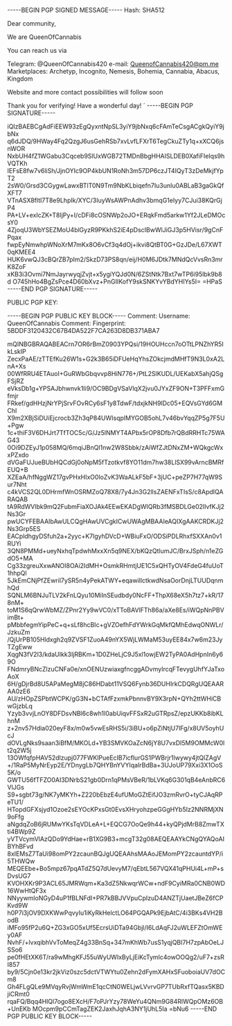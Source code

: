-----BEGIN PGP SIGNED MESSAGE-----
Hash: SHA512

Dear community,

We are QueenOfCannabis

You can reach us via

Telegram: @QueenOfCannabis420
e-mail: QueenofCannabis420@pm.me
Marketplaces: Archetyp, Incognito, Nemesis, Bohemia, Cannabia, Abacus, Kingdom

Website and more contact possibilities will follow soon

Thank you for verifying! Have a wonderful day! ´
-----BEGIN PGP SIGNATURE-----

iQIzBAEBCgAdFiEEW93zEgQyxntNpSL3yiY9jbNxq6cFAmTeCsgACgkQyiY9jbNx
q6dJDQ/9HWay4Fq2QzgJ6usGehRSb7xvLvfLFXrT6TegCkuZTy1q+xXCQ6jsnWOR
NxbUH4fZ1WGabu3Cqceb9SlUxWGB72TMDnBbgHHAISLDEB0XafiFIeIqs9hVQTKh
IEFsE8fw7v6liSh/JjnOYIc9OP4kbUN1RoNh3m57DP6czJT4IQyT3zDeMkjfYpT2
2sW0/Grsd3CGygwLawxBTlT0N9Tm9NbKLbiqefn7Iu3unlu0ABLaB3gaGkQfXFT7
VTnASX8fltI7T8e9LhpIk/XYC/3IuyWsAWPnAdhv3bmqG1eIyy7CJui38KQrGjP4
PA+LV+exIcZK+T8IjPy+I/cDFi8cOSNWp2oJO+ERqkFmd5arkw1Yf2JLeDMOcsY0
4ZjoqU3WbYSEZMoU4blGyzR9PKkhS2iE4pDscIBwWlJiGJ3p5HVisr/9gCnFPqax
fwpEyNmwhpWNoXrM7mKx8O6vCf3q4dOj+ikvi8QtBT0G+GzJDe/L67XWT0qKMEE4
HUK6vwQJ3cBQrZB7pIm2/SkzD73PS8qn/eij/H0M6JDtk7MNdQcVvsRn3mrK8ZoF
xKB3i3Ovmi7NmJayrwyqjZvjt+x5ygiYQJd0N/6ZStNtk7Bxt7wTP6i95lbk9b8d
O745hHo4BgZsPce4D60bXvz+PnGIIKofY9skSNKYvYBdYHIYs5I=
=HPaS
-----END PGP SIGNATURE-----


PUBLIC PGP KEY: 

-----BEGIN PGP PUBLIC KEY BLOCK-----
Comment: Username: QueenOfCannabis
Comment: Fingerprint: 5BDDF3120432C67B4DA522F7CA263D8DB371ABA7

mQINBGBRAQABEACrn7OR6rBmZ0903YPQsi/19HOUHccn7oOTtLPNZhYR5IkLskIP
ZecxPaAE/zTTEfKu26W1s+G2k3B65iDFUeHqYhsZOkcjmdMHfT9N3L0xA2LnA+Xs
00WfRRU4ETAuoI+GuRWbGbqvvp8HiN776+/PtL2SlKUDL/UEKabX5ahjQSgFSjRZ
eVksDb1g+YPSAJbhwnvk1Ii9/OC9BDgVSaVlqX2jvu0JYxZF9ON+T3PFFxmGfmjr
FRkef/gdHHzjNrYPjSrvFOvRCy6sF1y8TdwF/tdxjkNH9lDc05+EQVsGYd6GMChl
X9m2XBjSiDUiEjcrocb3Zh3qP84UWIsqpIMYGOB5ohL7v46bvYqqZP5g7F5U+Pgw
1c+thiF3V6DHJrt7TfTOC5c/G/Jz5lNMYT4APbx5rOP8Dfb7rQBdRRHTc75WAG43
0Oi9DZEyJ1p058MQ/6mqiJBnQI1nw2W8Sbbk/zAiWfZJtDNxZM+WQkgcWxxPZxdo
dVGaFUJueBUbHQCdGj0oNpM5fTzotkvf8YO11dm7hw38LlSX99vArncBMRfEUQ+B
XZEaA/hfNggWZ17gvPHxHIxO0loZvK3WaALkF5bF+3jUC+peZP7H77qW9Sur7Nht
c4kVCS2QL0DHrmfWnOSRMZoQ78X8/7y4Jn3G2llsZAENFxTIsS/c8ApdIQARAQAB
tA9RdWVlbk9mQ2FubmFiaXOJAk4EEwEKADgWIQRb3fMSBDLGe02lIvfKJj2Ns3Gr
pwUCYFEBAAIbAwULCQgHAwUVCgkICwUWAgMBAAIeAQIXgAAKCRDKJj2Ns3Grp5ES
EACpldhgyDSfuh2a+2yyc+K7lgyhDVcD+WBiuFxO/ODSiPDLRhxfSXXAn0v1RUYi
3QN8PMMd+ueyNxhqTpdwhMxxXn5q9NEX/bKQzQtlumJC/BrxJSph/n1eZGdO5+MA
Cg33zgreuXxwANOI8OAi2IdMH+OsmkRHmtjUE1C5xQHTyOV4FdeG4fuUoT1hhpQl
5JkEmCNjPfZEwril7ySR5n4yPekATWY+eqawillctkwdNsaOorDnjLTUUDqnmhQd
SQNLM6BNJuTLV2kFnLQyu10MiInSEudbdy0NcFF+ThpX68eX5h7tz7+kR/178nM+
toM1S6qQrwWbMZ/ZPnr2Yy9wVC0/xTToBAVlFTh86a/aXe8Es/iWQpNnPBVimBt+
pMbbfegmYipPeC+q+sLf8hcBIc+gVZOefhFdYWrkGqMkfQMhEdwqONWLr/JzkuZm
/QjUrPB105Hldxgh2q9ZVSF1ZuoA49nYX5WjLWMaM53uyEE84x7w6m23JyTZgEww
XqgN3fV2l3/kdaUIkk3IjRBKm+1D0ZHeLjC9J5xl1owjEW2TyPA0AdHpnIn6y69O
FNdmryBNcZlzuCNFa0e/xnOENUzwiaxgfncggADvmyIrcqFTevygUhfYJaTxoAoX
6H/gDjrBd8U5APaMegM8jC86HDabt11VSQ6Fynb36DUHIrkCDQRgUQEAARAA0zE6
AU/zHOpZSPbtWCPK/gG3N+bCTAfFzxmkPbnnvBY9X3rpN+QYh2ttWHiCBwGjzbLq
Yzyb3vvjLnOY8DFDsvNBl6c8wh1I0abUiqvFFSxR2uGTRpsZ/epzUKKb8ibKLhnM
z+2nv57Hdia020eyF8x/m0w5vwEsRHS5i/3iBU+o6pZiNtjU7lFg/x8UV5oyhUcJ
dOVLgNks9saan3iBfM/MKOLd+YB3SMVKOaZcN6jY8U7vxDI5M9OMMcW0lt2q2W5j
13OWfqfpHAV52dlzupj077FWKlPueEcIB7icflurGS1PWBrjr1lwywy4jtQlZAgV
+/1RaP5MyNrEyp2E/YDnygLb7QHYBnYVYIqalrBdBa+3UJoUP79Xxi3X1OoS5K/o
GWTU56fTFZO0AI3DNrbS21gb0Drn1qPMsVBeR/1bLVKq6G301qB4eAnbRC6VlJGs
S9+sgbt73g/NK7yMKYh+Z220bEbzE4ufUMoGZtEifJO3zmRvrO+tyCJAqRPeTU1/
HTopdGFXsjyd1Ozoe2sEYOcKPxsGt0EvsXHryohzpeGGgHYb5Iz2NNRMjXN9oFfg
aNgdqZoB6jRUMwYKsTqVDLeA+L+EQCG7OoQe9h44+kyQPjdMrB8ZmwTXti4BWp9Z
yVTVcymVlAzQDo9YdHae+rB1XG9B3+mcgT32g08AEQEAAYkCNgQYAQoAIBYhBFvd
8xIEMsZ7TaUi98omPY2zcaunBQJgUQEAAhsMAAoJEMomPY2zcauntdYP/i5THWQw
MEQEEbe+Bo5mpz67pqATdZ5Q7dUevyM7/qEbtL567VQX41qPHUi4L+mP+sDvsUG7
KVOHXKr9P3ACL65JMRWqm+Ka3dZ5NkwqrWCw+ndF9CyiMRa0CNB0WD16WwHtQF3x
NNyywmloNGyD4uP1fBLNFdI+PR7kBBJVVpuCpIzuD4ANZTjUaetJBeZ6fCPKvd9W
h0P7i3jOV9DXKWwPqvyIu1iKyRkHelctLO64PGQAPk9EjbAtC/4i3BKs4VH2BodB
iMFo95fP2u6Q+ZG3xGO5xUf5EcrsUiDTa94Gbjl/I6LdAqFJ2uWLEFZtOmWEy0AF
NvhF/+lvxqibhVvToMeqZ4g33BnSq+347mKhWb7usS1yqjQBI7H7zpAbOeLJSSo6
pe0fHEtXK6T/ra9wMhgKFJ55uWyUWIxByLjEiKcTymlc4owOOQg2/uF7+zsRI857
by9/5Cjn0e13kr2jkViz0szc5dctVTWYtu0Zehn2dFymXAHxSFuoboiaUV7dOCm8
Gh4FLgQLe9MVqyRvjWmWmE1qcCtN0WELjwLVvrvGP7TUbRxfTQasx5KBDjiCRmt0
rqaFQ/Bqq4HlQl7ogo8EXcH/F7oPJrYzy78WeYu4QNm9G84RlWQpOMz6OB+UnEKb
MOcpm9pCCmTagZEK2JaxhJqhA3NY1jUhL5Ia
=bNu6
-----END PGP PUBLIC KEY BLOCK-----


